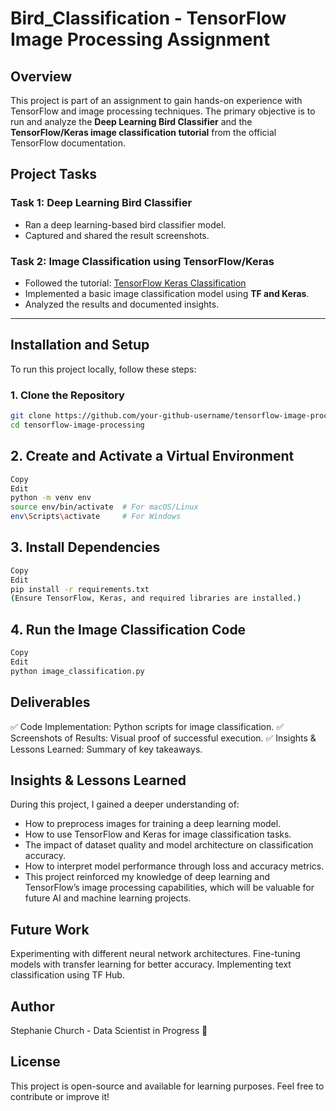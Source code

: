 # Bird_Classification - TensorFlow Image Processing Assignment

## **Overview**
This project is part of an assignment to gain hands-on experience with TensorFlow and image processing techniques. The primary objective is to run and analyze the **Deep Learning Bird Classifier** and the **TensorFlow/Keras image classification tutorial** from the official TensorFlow documentation.

## **Project Tasks**
### **Task 1: Deep Learning Bird Classifier**
- Ran a deep learning-based bird classifier model.
- Captured and shared the result screenshots.

### **Task 2: Image Classification using TensorFlow/Keras**
- Followed the tutorial: [TensorFlow Keras Classification](https://www.tensorflow.org/tutorials/keras/classification)
- Implemented a basic image classification model using **TF and Keras**.
- Analyzed the results and documented insights.

---

## **Installation and Setup**
To run this project locally, follow these steps:

### **1. Clone the Repository**
```bash
git clone https://github.com/your-github-username/tensorflow-image-processing.git
cd tensorflow-image-processing
```

## 2. Create and Activate a Virtual Environment
```bash
Copy
Edit
python -m venv env
source env/bin/activate  # For macOS/Linux
env\Scripts\activate     # For Windows
```
## 3. Install Dependencies
```bash
Copy
Edit
pip install -r requirements.txt
(Ensure TensorFlow, Keras, and required libraries are installed.)
```
## 4. Run the Image Classification Code
```bash
Copy
Edit
python image_classification.py
```
## Deliverables
✅ Code Implementation: Python scripts for image classification.
✅ Screenshots of Results: Visual proof of successful execution.
✅ Insights & Lessons Learned: Summary of key takeaways.
## Insights & Lessons Learned
During this project, I gained a deeper understanding of:

- How to preprocess images for training a deep learning model.
- How to use TensorFlow and Keras for image classification tasks.
- The impact of dataset quality and model architecture on classification accuracy.
- How to interpret model performance through loss and accuracy metrics.
- This project reinforced my knowledge of deep learning and TensorFlow’s image processing capabilities, which will be valuable for future AI and machine learning projects.

## Future Work
Experimenting with different neural network architectures.
Fine-tuning models with transfer learning for better accuracy.
Implementing text classification using TF Hub.
## Author
Stephanie Church - Data Scientist in Progress 🚀
## License
This project is open-source and available for learning purposes. Feel free to contribute or improve it!
